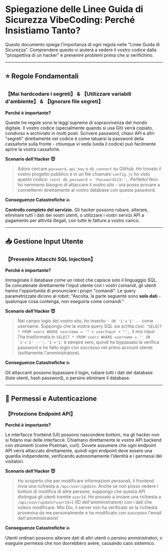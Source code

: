 # Spiegazione delle Linee Guida di Sicurezza VibeCoding: Perché Insistiamo Tanto?

Questo documento spiega l'importanza di ogni regola nelle "Linee Guida di Sicurezza". Comprendere questo vi aiuterà a vedere il vostro codice dalla "prospettiva di un hacker" e prevenire problemi prima che si verifichino.

---

## ⭐ Regole Fondamentali

### 【Mai hardcodare i segreti】 & 【Utilizzare variabili d'ambiente】 & 【Ignorare file segreti】

**Perché è importante?**

Queste tre regole sono le leggi supreme di sopravvivenza del mondo digitale. Il vostro codice (specialmente quando si usa Git) verrà copiato, condiviso e archiviato in molti posti. Scrivere password, chiavi API e altri "segreti" direttamente nel codice è come tatuarsi la password della cassaforte sulla fronte - chiunque vi veda (veda il codice) può facilmente aprire la vostra cassaforte.

**Scenario dell'Hacker 😈**
> Adoro cercare `password`, `api_key` o `db_connect` su GitHub. Ho trovato il vostro progetto pubblico e in un file chiamato `config.js` ho visto questo codice: `const db_password = 'Password123!';`. Perfetto! Non ho nemmeno bisogno di attaccare il vostro sito - ora posso provare a connettermi direttamente al vostro database con questa password.

**Conseguenze Catastrofiche 💥**

**Controllo completo del servizio.** Gli hacker possono rubare, alterare, eliminare tutti i dati dei vostri utenti, o utilizzare i vostri servizi API a pagamento per attività illegali, con tutte le fatture a vostro carico.

---

## 📥 Gestione Input Utente

### 【Prevenire Attacchi SQL Injection】

**Perché è importante?**

Immaginate il database come un robot che capisce solo il linguaggio SQL. Se concatenate direttamente l'input utente con i vostri comandi, gli utenti hanno l'opportunità di pronunciare i propri "comandi". Le query parametrizzate dicono al robot: "Ascolta, la parte seguente sono **solo dati** - qualunque cosa contenga, non eseguirla come comandi."

**Scenario dell'Hacker 😈**
> Nel campo login del vostro sito, ho inserito `' OR '1'='1' --` come username. Suppongo che la vostra query SQL sia scritta così: `"SELECT * FROM users WHERE username = '" + userInput + "';`. Il mio input l'ha trasformata in `SELECT * FROM users WHERE username = '' OR '1'='1' --';`. `'1'='1'` è sempre vero, quindi ho bypassato la verifica password e ho fatto login con successo nel primo account utente (solitamente l'amministratore).

**Conseguenze Catastrofiche 💥**

Gli attaccanti possono bypassare il login, rubare tutti i dati del database (liste utenti, hash password), o persino eliminare il database.

---

## 🔐 Permessi e Autenticazione

### 【Protezione Endpoint API】

**Perché è importante?**

Le interfacce frontend (UI) possono nascondere bottoni, ma gli hacker non si fidano mai delle interfacce. Chiamano direttamente le vostre API backend con strumenti (come Postman, curl). Dovete assumere che ogni endpoint API verrà attaccato direttamente, quindi ogni endpoint deve essere una guardia indipendente, verificando autonomamente l'identità e i permessi dei visitatori.

**Scenario dell'Hacker 😈**
> Ho scoperto che per modificare informazioni personali, il frontend invia una richiesta a `/api/user/update`. Anche se non posso vedere i bottoni di modifica di altre persone, suppongo che questa API distingua gli utenti tramite `userId`. Ho provato a inviare una richiesta a `/api/user/update?userId=1` (ID dell'amministratore) con i dati che volevo modificare. Mio Dio, il server non ha verificato se la richiesta proveniva da me personalmente e ha modificato con successo l'email dell'amministratore!

**Conseguenze Catastrofiche 💥**

Utenti ordinari possono alterare dati di altri utenti o persino amministratori, o eseguire permessi che non dovrebbero avere, causando caos sistemico.